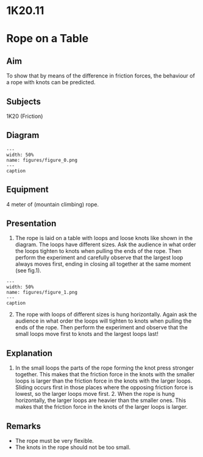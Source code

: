 # 1K20.11 
  # Rope on a Table 
    
  
## Aim   
 To show that by means of the difference in friction forces, the behaviour of a rope with knots can be predicted.    
  
## Subjects   
 1K20 (Friction)   
  
## Diagram   
   
```{figure} figures/figure_0.png  
---  
width: 50%  
name: figures/figure_0.png  
---  
caption  
``` 
      
  
## Equipment   
 4 meter of (mountain climbing) rope.
      
  
## Presentation   
 1. The rope is laid on a table with loops and loose knots like shown in the diagram. The loops have different sizes. Ask the audience in what order the loops tighten to knots when pulling the ends of the rope. Then perform the experiment and carefully observe that the largest loop always moves first, ending in closing all together at the same moment (see fig.1).    
```{figure} figures/figure_1.png  
---  
width: 50%  
name: figures/figure_1.png  
---  
caption  
``` 
 2. The rope with loops of different sizes is hung horizontally. Again ask the audience in what order the loops will tighten to knots when pulling the ends of the rope. Then perform the experiment and observe that the small loops move first to knots and the largest loops last!    
  
## Explanation   
 1. In the small loops the parts of the rope forming the knot press stronger together. This makes that the friction force in the knots with the smaller loops is larger than the friction force in the knots with the larger loops. Sliding occurs first in those places where the opposing friction force is lowest, so the larger loops move first. 2. When the rope is hung horizontally, the larger loops are heavier than the smaller ones. This makes that the friction force in the knots of the larger loops is larger.    
  
## Remarks   
 
 *  The rope must be very flexible. 
 *  The knots in the rope should not be too small.
  